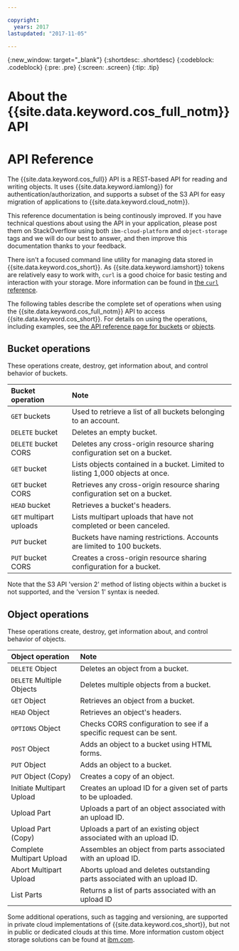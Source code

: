 ```yaml
---

copyright:
  years: 2017
lastupdated: "2017-11-05"

---
```

{:new_window: target="_blank"}
{:shortdesc: .shortdesc}
{:codeblock: .codeblock}
{:pre: .pre}
{:screen: .screen}
{:tip: .tip}

# About the {{site.data.keyword.cos_full_notm}} API

# API Reference

The {{site.data.keyword.cos_full}} API is a REST-based API for reading and writing objects. It uses {{site.data.keyword.iamlong}} for authentication/authorization, and supports a subset of the S3 API for easy migration of applications to {{site.data.keyword.cloud_notm}}.

This reference documentation is being continously improved. If you have technical questions about using the API in your application, please post them on StackOverflow using both `ibm-cloud-platform` and `object-storage` tags and we will do our best to answer, and then improve this documentation thanks to your feedback.

There isn't a focused command line utility for managing data stored in {{site.data.keyword.cos_short}}.  As {{site.data.keyword.iamshort}}  tokens are relatively easy to work with, `curl` is a good choice for basic testing and interaction with your storage.  More information can be found in [the `curl` reference](/docs/services/cloud-object-storage/cli/curl.html).

The following tables describe the complete set of operations when using the {{site.data.keyword.cos_full_notm}} API to access {{site.data.keyword.cos_short}}.  For details on using the operations, including examples, see [the API reference page for buckets](/docs/services/cloud-object-storage/api-reference/api-reference-buckets.html) or [objects](/docs/services/cloud-object-storage/api-reference/api-reference-objects.html).


## Bucket operations

These operations create, destroy, get information about, and control behavior of buckets.

| Bucket operation        | Note                                                                            |
|:------------------------|:--------------------------------------------------------------------------------|
| `GET` buckets           | Used to retrieve a list of all buckets belonging to an account.                 |
| `DELETE` bucket         | Deletes an empty bucket.                                                        |
| `DELETE` bucket CORS    | Deletes any cross-origin resource sharing configuration set on a bucket.        |
| `GET` bucket            | Lists objects contained in a bucket.  Limited to listing 1,000 objects at once. |
| `GET` bucket CORS       | Retrieves any cross-origin resource sharing configuration set on a bucket.      |
| `HEAD` bucket           | Retrieves a bucket's headers.                                                   |
| `GET` multipart uploads | Lists multipart uploads that have not completed or been canceled.               |
| `PUT` bucket            | Buckets have naming restrictions. Accounts are limited to 100 buckets.          |
| `PUT` bucket CORS       | Creates a cross-origin resource sharing configuration for a bucket.             |

Note that the S3 API 'version 2' method of listing objects within a bucket is not supported, and the 'version 1' syntax is needed.

## Object operations

These operations create, destroy, get information about, and control behavior of objects.

| Object operation          | Note                                                                      |
|:--------------------------|:--------------------------------------------------------------------------|
| `DELETE` Object           | Deletes an object from a bucket.                                          |
| `DELETE` Multiple Objects | Deletes multiple objects from a bucket.                                   |
| `GET` Object              | Retrieves an object from a bucket.                                        |
| `HEAD` Object             | Retrieves an object's headers.                                            |
| `OPTIONS` Object          | Checks CORS configuration to see if a specific request can be sent.       |
| `POST` Object             | Adds an object to a bucket using HTML forms.                              |
| `PUT` Object              | Adds an object to a bucket.                                               |
| `PUT` Object (Copy)       | Creates a copy of an object.                                              |
| Initiate Multipart Upload | Creates an upload ID for a given set of parts to be uploaded.             |
| Upload Part               | Uploads a part of an object associated with an upload ID.                 |
| Upload Part (Copy)        | Uploads a part of an existing object associated with an upload ID.        |
| Complete Multipart Upload | Assembles an object from parts associated with an upload ID.              |
| Abort Multipart Upload    | Aborts upload and deletes outstanding parts associated with an upload ID. |
| List Parts                | Returns a list of parts associated with an upload ID                      |


Some additional operations, such as tagging and versioning, are supported in private cloud implementations of {{site.data.keyword.cos_short}}, but not in public or dedicated clouds at this time. More information custom object storage solutions can be found at [ibm.com](https://www.ibm.com/cloud-computing/products/storage/object-storage/cloud/).
